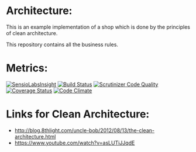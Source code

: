 Architecture:
===

This is an example implementation of a shop which is done by the principles of clean architecture.

This repository contains all the business rules.

Metrics:
===

[![SensioLabsInsight](https://insight.sensiolabs.com/projects/7c338ac7-3ba5-48fb-94ac-79365b45f684/big.png)](https://insight.sensiolabs.com/projects/7c338ac7-3ba5-48fb-94ac-79365b45f684) [![Build Status](https://travis-ci.org/cbergau/clean_architecture_shop_application.svg?branch=master)](https://travis-ci.org/cbergau/clean_architecture_shop_application) [![Scrutinizer Code Quality](https://scrutinizer-ci.com/g/cbergau/clean_architecture_shop_application/badges/quality-score.png?b=master)](https://scrutinizer-ci.com/g/cbergau/clean_architecture_shop_application/?branch=master) [![Coverage Status](https://coveralls.io/repos/github/cbergau/clean_architecture_shop_application/badge.svg?branch=master)](https://coveralls.io/github/cbergau/clean_architecture_shop_application?branch=master) [![Code Climate](https://codeclimate.com/github/cbergau/clean_architecture_shop_application/badges/gpa.svg)](https://codeclimate.com/github/cbergau/clean_architecture_shop_application)

Links for Clean Architecture:
=============================

 - http://blog.8thlight.com/uncle-bob/2012/08/13/the-clean-architecture.html
 - https://www.youtube.com/watch?v=asLUTiJJqdE
